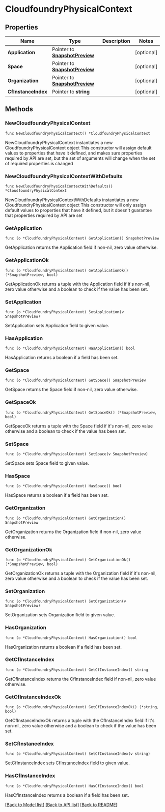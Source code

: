 # CloudfoundryPhysicalContext

## Properties

Name | Type | Description | Notes
------------ | ------------- | ------------- | -------------
**Application** | Pointer to [**SnapshotPreview**](SnapshotPreview.md) |  | [optional] 
**Space** | Pointer to [**SnapshotPreview**](SnapshotPreview.md) |  | [optional] 
**Organization** | Pointer to [**SnapshotPreview**](SnapshotPreview.md) |  | [optional] 
**CfInstanceIndex** | Pointer to **string** |  | [optional] 

## Methods

### NewCloudfoundryPhysicalContext

`func NewCloudfoundryPhysicalContext() *CloudfoundryPhysicalContext`

NewCloudfoundryPhysicalContext instantiates a new CloudfoundryPhysicalContext object
This constructor will assign default values to properties that have it defined,
and makes sure properties required by API are set, but the set of arguments
will change when the set of required properties is changed

### NewCloudfoundryPhysicalContextWithDefaults

`func NewCloudfoundryPhysicalContextWithDefaults() *CloudfoundryPhysicalContext`

NewCloudfoundryPhysicalContextWithDefaults instantiates a new CloudfoundryPhysicalContext object
This constructor will only assign default values to properties that have it defined,
but it doesn't guarantee that properties required by API are set

### GetApplication

`func (o *CloudfoundryPhysicalContext) GetApplication() SnapshotPreview`

GetApplication returns the Application field if non-nil, zero value otherwise.

### GetApplicationOk

`func (o *CloudfoundryPhysicalContext) GetApplicationOk() (*SnapshotPreview, bool)`

GetApplicationOk returns a tuple with the Application field if it's non-nil, zero value otherwise
and a boolean to check if the value has been set.

### SetApplication

`func (o *CloudfoundryPhysicalContext) SetApplication(v SnapshotPreview)`

SetApplication sets Application field to given value.

### HasApplication

`func (o *CloudfoundryPhysicalContext) HasApplication() bool`

HasApplication returns a boolean if a field has been set.

### GetSpace

`func (o *CloudfoundryPhysicalContext) GetSpace() SnapshotPreview`

GetSpace returns the Space field if non-nil, zero value otherwise.

### GetSpaceOk

`func (o *CloudfoundryPhysicalContext) GetSpaceOk() (*SnapshotPreview, bool)`

GetSpaceOk returns a tuple with the Space field if it's non-nil, zero value otherwise
and a boolean to check if the value has been set.

### SetSpace

`func (o *CloudfoundryPhysicalContext) SetSpace(v SnapshotPreview)`

SetSpace sets Space field to given value.

### HasSpace

`func (o *CloudfoundryPhysicalContext) HasSpace() bool`

HasSpace returns a boolean if a field has been set.

### GetOrganization

`func (o *CloudfoundryPhysicalContext) GetOrganization() SnapshotPreview`

GetOrganization returns the Organization field if non-nil, zero value otherwise.

### GetOrganizationOk

`func (o *CloudfoundryPhysicalContext) GetOrganizationOk() (*SnapshotPreview, bool)`

GetOrganizationOk returns a tuple with the Organization field if it's non-nil, zero value otherwise
and a boolean to check if the value has been set.

### SetOrganization

`func (o *CloudfoundryPhysicalContext) SetOrganization(v SnapshotPreview)`

SetOrganization sets Organization field to given value.

### HasOrganization

`func (o *CloudfoundryPhysicalContext) HasOrganization() bool`

HasOrganization returns a boolean if a field has been set.

### GetCfInstanceIndex

`func (o *CloudfoundryPhysicalContext) GetCfInstanceIndex() string`

GetCfInstanceIndex returns the CfInstanceIndex field if non-nil, zero value otherwise.

### GetCfInstanceIndexOk

`func (o *CloudfoundryPhysicalContext) GetCfInstanceIndexOk() (*string, bool)`

GetCfInstanceIndexOk returns a tuple with the CfInstanceIndex field if it's non-nil, zero value otherwise
and a boolean to check if the value has been set.

### SetCfInstanceIndex

`func (o *CloudfoundryPhysicalContext) SetCfInstanceIndex(v string)`

SetCfInstanceIndex sets CfInstanceIndex field to given value.

### HasCfInstanceIndex

`func (o *CloudfoundryPhysicalContext) HasCfInstanceIndex() bool`

HasCfInstanceIndex returns a boolean if a field has been set.


[[Back to Model list]](../README.md#documentation-for-models) [[Back to API list]](../README.md#documentation-for-api-endpoints) [[Back to README]](../README.md)


